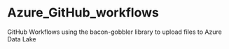 # Azure_GitHub_workflows
GitHub Workflows using the bacon-gobbler library to upload files to Azure Data Lake

